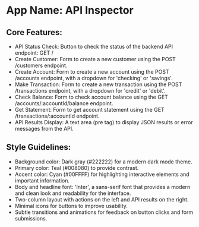 # **App Name**: API Inspector

## Core Features:

- API Status Check: Button to check the status of the backend API endpoint: GET /
- Create Customer: Form to create a new customer using the POST /customers endpoint.
- Create Account: Form to create a new account using the POST /accounts endpoint, with a dropdown for 'checking' or 'savings'.
- Make Transaction: Form to create a new transaction using the POST /transactions endpoint, with a dropdown for 'credit' or 'debit'.
- Check Balance: Form to check account balance using the GET /accounts/:accountId/balance endpoint.
- Get Statement: Form to get account statement using the GET /transactions/:accountId endpoint.
- API Results Display: A text area (pre tag) to display JSON results or error messages from the API.

## Style Guidelines:

- Background color: Dark gray (#222222) for a modern dark mode theme.
- Primary color: Teal (#008080) to provide contrast.
- Accent color: Cyan (#00FFFF) for highlighting interactive elements and important information.
- Body and headline font: 'Inter', a sans-serif font that provides a modern and clean look and readability for the interface.
- Two-column layout with actions on the left and API results on the right.
- Minimal icons for buttons to improve usability.
- Subtle transitions and animations for feedback on button clicks and form submissions.
